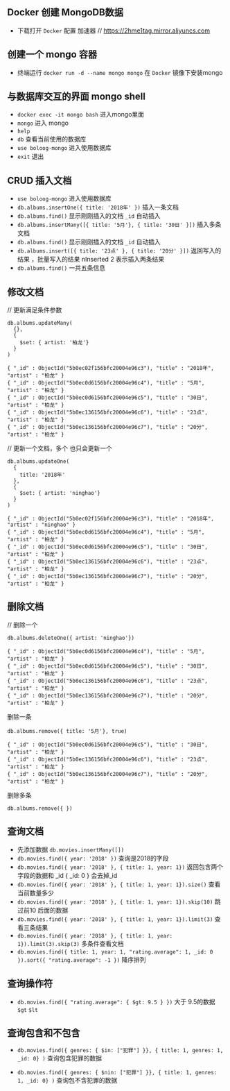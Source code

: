 ## Docker  创建 MongoDB数据

- 下载打开 `Docker` 配置 加速器   // https://2hme1tag.mirror.aliyuncs.com

## 创建一个 mongo 容器

- 终端运行 `docker run -d --name mongo mongo`  在 `Docker` 镜像下安装mongo 

## 与数据库交互的界面 mongo shell

- `docker exec -it mongo bash`  进入mongo里面
- `mongo` 进入 mongo
- `help`  
- `db` 查看当前使用的数据库
- `use boloog-mongo` 进入使用数据库
- `exit` 退出

## CRUD 插入文档 

- `use boloog-mongo` 进入使用数据库
- `db.albums.insertOne({ title: '2018年' })`  插入一条文档
- `db.albums.find()`  显示刚刚插入的文档  `_id` 自动插入
- `db.albums.insertMany([{ title: '5月'}, { title: '30日' }])` 插入多条文档
- `db.albums.find()`  显示刚刚插入的文档  `_id` 自动插入
- `db.albums.insert([{ title: '23点' }, { title: '20分' }])`   返回写入的结果 ，批量写入的结果  nInserted 2 表示插入两条结果
- `db.albums.find()`   一共五条信息

## 修改文档 

// 更新满足条件参数
```
db.albums.updateMany(
  {},
  {
    $set: { artist: '柏龙'}
  }
) 

{ "_id" : ObjectId("5b0ec02f156bfc20004e96c3"), "title" : "2018年", "artist" : "柏龙" }
{ "_id" : ObjectId("5b0ec0d6156bfc20004e96c4"), "title" : "5月", "artist" : "柏龙" }
{ "_id" : ObjectId("5b0ec0d6156bfc20004e96c5"), "title" : "30日", "artist" : "柏龙" }
{ "_id" : ObjectId("5b0ec136156bfc20004e96c6"), "title" : "23点", "artist" : "柏龙" }
{ "_id" : ObjectId("5b0ec136156bfc20004e96c7"), "title" : "20分", "artist" : "柏龙" }

```
// 更新一个文档，多个 也只会更新一个
```
db.albums.updateOne(
  {
    title: '2018年'
  },
  {
    $set: { artist: 'ninghao'}
  }
)

{ "_id" : ObjectId("5b0ec02f156bfc20004e96c3"), "title" : "2018年", "artist" : "ninghao" }
{ "_id" : ObjectId("5b0ec0d6156bfc20004e96c4"), "title" : "5月", "artist" : "柏龙" }
{ "_id" : ObjectId("5b0ec0d6156bfc20004e96c5"), "title" : "30日", "artist" : "柏龙" }
{ "_id" : ObjectId("5b0ec136156bfc20004e96c6"), "title" : "23点", "artist" : "柏龙" }
{ "_id" : ObjectId("5b0ec136156bfc20004e96c7"), "title" : "20分", "artist" : "柏龙" }

```

## 删除文档

// 删除一个
```
db.albums.deleteOne({ artist: 'ninghao'})

{ "_id" : ObjectId("5b0ec0d6156bfc20004e96c4"), "title" : "5月", "artist" : "柏龙" }
{ "_id" : ObjectId("5b0ec0d6156bfc20004e96c5"), "title" : "30日", "artist" : "柏龙" }
{ "_id" : ObjectId("5b0ec136156bfc20004e96c6"), "title" : "23点", "artist" : "柏龙" }
{ "_id" : ObjectId("5b0ec136156bfc20004e96c7"), "title" : "20分", "artist" : "柏龙" }

```

删除一条
```
db.albums.remove({ title: '5月'}, true)

{ "_id" : ObjectId("5b0ec0d6156bfc20004e96c5"), "title" : "30日", "artist" : "柏龙" }
{ "_id" : ObjectId("5b0ec136156bfc20004e96c6"), "title" : "23点", "artist" : "柏龙" }
{ "_id" : ObjectId("5b0ec136156bfc20004e96c7"), "title" : "20分", "artist" : "柏龙" }
```

删除多条
```
db.albums.remove({ })

```

## 查询文档

- 先添加数据 `db.movies.insertMany([])`
- `db.movies.find({ year: '2018' })`  查询是2018的字段
- `db.movies.find({ year: '2018' }, { title: 1, year: 1})`  返回包含两个字段的数据和 _id { _id: 0 } 会去掉_id
- `db.movies.find({ year: '2018' }, { title: 1, year: 1}).size()` 查看当前数量多少
- `db.movies.find({ year: '2018' }, { title: 1, year: 1}).skip(10)` 跳过前10 后面的数据
- `db.movies.find({ year: '2018' }, { title: 1, year: 1}).limit(3)` 查看三条结果
- `db.movies.find({ year: '2018' }, { title: 1, year: 1}).limit(3).skip(3)` 多条件查看文档
- `db.movies.find({ title: 1, year: 1, "rating.average": 1, _id: 0 }).sort({ "rating.average": -1 })`  降序排列

## 查询操作符

- `db.movies.find({ "rating.average": { $gt: 9.5 } })` 大于 9.5的数据 `$gt` `$lt`

## 查询包含和不包含

- `db.movies.find({ genres: { $in: ["犯罪"] }}, { title: 1, genres: 1, _id: 0} )`    查询包含犯罪的数据 

- `db.movies.find({ genres: { $nin: ["犯罪"] }}, { title: 1, genres: 1, _id: 0} )`    查询包不含犯罪的数据 
